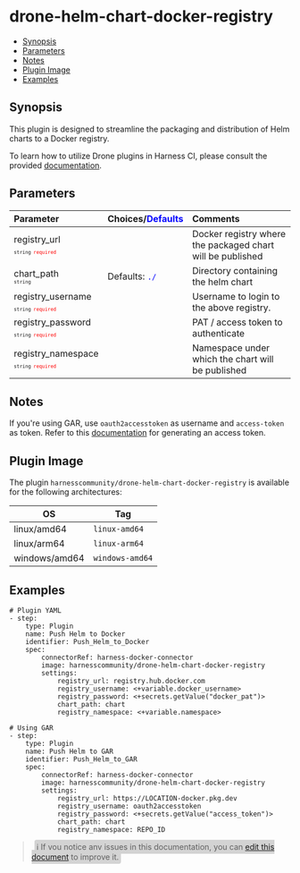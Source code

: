 # drone-helm-chart-docker-registry

- [Synopsis](#Synopsis)
- [Parameters](#Paramaters)
- [Notes](#Notes)
- [Plugin Image](#Plugin-Image)
- [Examples](#Examples)

## Synopsis

This plugin is designed to streamline the packaging and distribution of Helm charts to a Docker registry.

To learn how to utilize Drone plugins in Harness CI, please consult the provided [documentation](https://developer.harness.io/docs/continuous-integration/use-ci/use-drone-plugins/run-a-drone-plugin-in-ci).

## Parameters

| Parameter                                                                                                                        | Choices/<span style="color:blue;">Defaults</span> | Comments                                                   |
| :------------------------------------------------------------------------------------------------------------------------------- | :------------------------------------------------ | :--------------------------------------------------------- |
| registry_url <span style="font-size: 10px"><br/>`string`</span> <span style="color:red; font-size: 10px">`required`</span>       |                                                   | Docker registry where the packaged chart will be published |
| chart_path <span style="font-size: 10px"><br/>`string`</span>                                                                    | Defaults: <span style="color:blue;">`./`</span>   | Directory containing the helm chart                        |
| registry_username <span style="font-size: 10px"><br/>`string`</span> <span style="color:red; font-size: 10px">`required`</span>  |                                                   | Username to login to the above registry.                   |
| registry_password <span style="font-size: 10px"><br/>`string`</span> <span style="color:red; font-size: 10px">`required`</span>  |                                                   | PAT / access token to authenticate                         |
| registry_namespace <span style="font-size: 10px"><br/>`string`</span> <span style="color:red; font-size: 10px">`required`</span> |                                                   | Namespace under which the chart will be published          |

## Notes

If you're using GAR, use `oauth2accesstoken` as username and `access-token` as token. Refer to this [documentation](https://cloud.google.com/artifact-registry/docs/helm/authentication#token) for generating an access token.

## Plugin Image

The plugin `harnesscommunity/drone-helm-chart-docker-registry` is available for the following architectures:

| OS            | Tag             |
| ------------- | --------------- |
| linux/amd64   | `linux-amd64`   |
| linux/arm64   | `linux-arm64`   |
| windows/amd64 | `windows-amd64` |

## Examples

```
# Plugin YAML
- step:
    type: Plugin
    name: Push Helm to Docker
    identifier: Push_Helm_to_Docker
    spec:
        connectorRef: harness-docker-connector
        image: harnesscommunity/drone-helm-chart-docker-registry
        settings:
            registry_url: registry.hub.docker.com
            registry_username: <+variable.docker_username>
            registry_password: <+secrets.getValue("docker_pat")>
            chart_path: chart
            registry_namespace: <+variable.namespace>

# Using GAR
- step:
    type: Plugin
    name: Push Helm to GAR
    identifier: Push_Helm_to_GAR
    spec:
        connectorRef: harness-docker-connector
        image: harnesscommunity/drone-helm-chart-docker-registry
        settings:
            registry_url: https://LOCATION-docker.pkg.dev
            registry_username: oauth2accesstoken
            registry_password: <+secrets.getValue("access_token")>
            chart_path: chart
            registry_namespace: REPO_ID
```

> <span style="font-size: 14px; margin-left:5px; background-color: #d3d3d3; padding: 4px; border-radius: 4px;">ℹ️ If you notice any issues in this documentation, you can [edit this document](https://github.com/harness-community/drone-push-helm-chart-docker-registry/blob/main/README.md) to improve it.</span>

